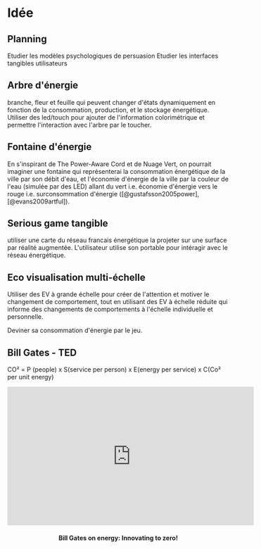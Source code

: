 # Idée
## Planning

Etudier les modèles psychologiques de persuasion
Etudier les interfaces tangibles utilisateurs

## Arbre d'énergie

 branche, fleur et feuille qui peuvent changer d'états dynamiquement en fonction de la consommation, production, et le stockage énergétique.
 Utiliser des led/touch pour ajouter de l'information colorimétrique et permettre l'interaction avec l'arbre par le toucher.

## Fontaine d'énergie

En s'inspirant de The Power-Aware Cord et de Nuage Vert, on pourrait imaginer une fontaine qui représenterai la consommation énergétique de la ville par son débit d'eau, et l'économie d'énergie de la ville par la couleur de l'eau (simulée par des LED) allant du vert i.e. économie d'énergie vers le rouge i.e. surconsommation d'énergie ([@gustafsson2005power],[@evans2009artful]).

## Serious game tangible

utiliser une carte du réseau francais énergétique la projeter sur une surface par réalité augmentée. L'utilisateur utilise son portable pour intéragir avec le réseau énergétique.

## Eco visualisation multi-échelle

Utiliser des EV à grande échelle pour créer de l'attention et motiver le changement de comportement, tout en utilisant des EV à échelle réduite qui informe des changements de comportements à l'échelle individuelle et personnelle.

Deviner sa consommation d'énergie par le jeu.

## Bill Gates - TED

CO² = P (people) x S(service per person) x E(energy per service) x C(Co² per unit energy)

<iframe width="560" height="315" src="https://www.youtube.com/embed/JaF-fq2Zn7I" frameborder="0" allowfullscreen></iframe>
<h4 style="text-align:center">Bill Gates on energy: Innovating to zero!</h4>
